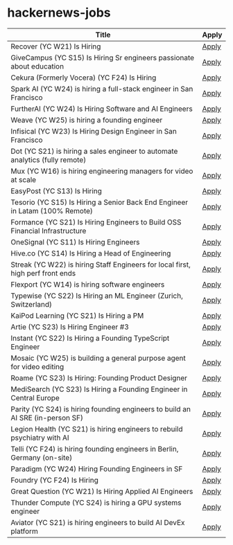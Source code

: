 # hackernews-jobs

<!-- table start -->

| Title | Apply |
|-------|-----|
| Recover (YC W21) Is Hiring | [Apply](https://www.ycombinator.com/companies/recover/jobs/76dMle9-head-of-finance) |
| GiveCampus (YC S15) Is Hiring Sr engineers passionate about education | [Apply](https://givecampus.breezy.hr/p/0c4a97691730) |
| Cekura (Formerly Vocera) (YC F24) Is Hiring | [Apply](https://www.ycombinator.com/companies/cekura-2/jobs/xaoCPco-founding-engineer) |
| Spark AI (YC W24) is hiring a full-stack engineer in San Francisco | [Apply](https://www.ycombinator.com/companies/spark/jobs/kDeJlPK-software-engineer-full-stack) |
| FurtherAI (YC W24) Is Hiring Software and AI Engineers | [Apply](https://www.ycombinator.com/companies/furtherai/jobs) |
| Weave (YC W25) is hiring a founding engineer | [Apply](https://www.ycombinator.com/companies/weave-3/jobs) |
| Infisical (YC W23) Is Hiring Design Engineer in San Francisco | [Apply](https://www.ycombinator.com/companies/infisical/jobs/I8zvnRW-design-engineer-san-francisco) |
| Dot (YC S21) is hiring a sales engineer to automate analytics (fully remote) | [Apply](https://www.ycombinator.com/companies/dot/jobs/XSmklFa-customer-success-sales-engineer-remote) |
| Mux (YC W16) is hiring engineering managers for video at scale | [Apply](https://mux.com/jobs?j=em) |
| EasyPost (YC S13) Is Hiring | [Apply](https://www.easypost.com/careers) |
| Tesorio (YC S15) Is Hiring a Senior Back End Engineer in Latam (100% Remote) | [Apply](https://www.tesorio.com/careers#job-openings) |
| Formance (YC S21) Is Hiring Engineers to Build OSS Financial Infrastructure | [Apply](https://www.ycombinator.com/companies/formance/jobs) |
| OneSignal (YC S11) Is Hiring Engineers | [Apply](https://onesignal.com/careers) |
| Hive.co (YC S14) Is Hiring a Head of Engineering | [Apply](https://jobs.ashbyhq.com/hive.co/684574a0-9150-4fba-b954-2f34d9c74468) |
| Streak (YC W22) is hiring Staff Engineers for local first, high perf front ends | [Apply](https://www.streak.com/careers/staff-ui-engineer) |
| Flexport (YC W14) is hiring software engineers | [Apply](https://flexport.com) |
| Typewise (YC S22) Is Hiring an ML Engineer (Zurich, Switzerland) | [Apply](https://www.ycombinator.com/companies/typewise/jobs/u4OdKNh-machine-learning-engineer-f-m-x) |
| KaiPod Learning (YC S21) Is Hiring a PM | [Apply](https://www.ycombinator.com/companies/kaipod-learning/jobs/TgR2OZg-senior-product-manager) |
| Artie (YC S23) Is Hiring Engineer #3 | [Apply](https://www.ycombinator.com/companies/artie/jobs/7kGvDVC-founding-product-engineer) |
| Instant (YC S22) Is Hiring a Founding TypeScript Engineer | [Apply](https://www.instantdb.com/hiring/ts-hacker) |
| Mosaic (YC W25) is building a general purpose agent for video editing | [Apply](https://www.ycombinator.com/companies/mosaic-2/jobs/ru8Nwdq-founding-engineer) |
| Roame (YC S23) Is Hiring: Founding Product Designer | [Apply](https://www.ycombinator.com/companies/roame/jobs/SaJ0TjL-founding-product-designer) |
| MediSearch (YC S23) Is Hiring a Founding Engineer in Central Europe | [Apply](https://www.ycombinator.com/companies/medisearch/jobs/DXuptwo-founding-engineer-full-stack) |
| Parity (YC S24) is hiring founding engineers to build an AI SRE (in-person SF) | [Apply](https://www.ycombinator.com/companies/parity/jobs) |
| Legion Health (YC S21) is hiring engineers to rebuild psychiatry with AI | [Apply](https://www.ycombinator.com/companies/legion-health/jobs/mqDWIWN-founding-engineer-build-ai-native-ops-for-mental-health-yc-s21-1m-arr) |
| Telli (YC F24) is hiring founding engineers in Berlin, Germany (on-site) | [Apply](http://hi.telli.com/eng) |
| Paradigm (YC W24) Hiring Founding Engineers in SF | [Apply](https://www.ycombinator.com/companies/paradigm/jobs/nFNWweP-founding-engineer) |
| Foundry (YC F24) Is Hiring | [Apply](https://www.ycombinator.com/companies/foundry/jobs/WvDDlqc-founding-fullstack-engineer-building-the-future-of-browser-agents) |
| Great Question (YC W21) Is Hiring Applied AI Engineers | [Apply](https://www.ycombinator.com/companies/great-question/jobs/AtPa8pe-ai-engineer) |
| Thunder Compute (YC S24) is hiring a GPU systems engineer | [Apply](https://www.ycombinator.com/companies/thunder-compute/jobs/fRSS8JQ-systems-engineer) |
| Aviator (YC S21) is hiring engineers to build AI DevEx platform | [Apply](https://www.ycombinator.com/companies/aviator/jobs) |

<!-- table end -->
